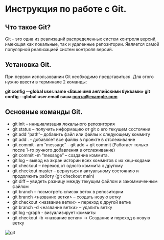 # Инструкция по работе с Git.

## Что такое Git?

Git - это одна из реализаций распределенных систем контроля версий, имеющая как локальные, так и удаленные репозитории. Является самой популярной реализацией систем контроля версий.

## Установка Git.

При первом использовании Git необходимо представиться. Для этого нужно ввести в терминале 2 команды:

**git config --global user.name «Ваше имя английскими буквами»** 
**git config --global user.email ваша почта@example.com**


## Основные команды Git.

* git init – инициализация локального репозитория
* git status – получить информацию от git о его текущем состоянии
* git add “path”– добавить файл или файлы к следующему коммиту
* git add . - добавляет все файлы в проекте в отслеживание
* git commit -am “message” - git add + git commit (Работает только после 1-го ручного добавления в отслеживание)
* git commit -m “message” – создание коммита.
* git log – вывод на экран истории всех коммитов с их хеш-кодами
* git checkout – переход от одного коммита к другому
* git checkout master – вернуться к актуальному состоянию и продолжить работу (git checkout main)
* git diff – увидеть разницу между текущим файлом и закоммиченным файлом
* git branch – посмотреть список веток в репозитории
* git branch <название ветки> – создать новую ветку
* git checkout <название ветки> – переход к другой ветке
* git branch -d <название ветки> – удалить ветку
* git log –graph - визуализирует коммиты
* git checkout -b <название ветки> -> Создание и переход в новую ветку

![git](git.jpeg)